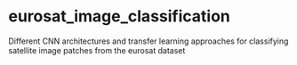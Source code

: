 # eurosat_image_classification
Different CNN architectures and transfer learning approaches for classifying satellite image patches from the eurosat dataset
